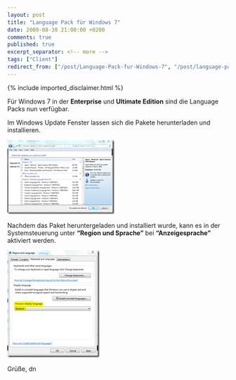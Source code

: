 ```yaml
---
layout: post
title: "Language Pack für Windows 7"
date: 2009-08-30 21:00:00 +0200
comments: true
published: true
excerpt_separator: <!-- more -->
tags: ["Client"]
redirect_from: ["/post/Language-Pack-fur-Windows-7", "/post/language-pack-fur-windows-7"]
---
```

<!-- more -->
{% include imported_disclaimer.html %}
<p>Für Windows 7 in der <strong>Enterprise</strong> und <strong>Ultimate Edition</strong> sind die Language Packs nun verfügbar.</p>  <p>Im Windows Update Fenster lassen sich die Pakete herunterladen und installieren.</p>  <p><a href="/assets/image_61.png" target="_blank"><img style="border-right-width: 0px; display: inline; border-top-width: 0px; border-bottom-width: 0px; border-left-width: 0px" title="image" border="0" alt="image" src="/assets/image_thumb_61.png" width="244" height="169" /></a> </p>  <p>Nachdem das Paket heruntergeladen und installiert wurde, kann es in der Systemsteuerung unter <strong>“Region und Sprache”</strong> bei <strong>“Anzeigesprache”</strong> aktiviert werden.</p>  <p><a href="/assets/image_62.png" target="_blank"><img style="border-right-width: 0px; display: inline; border-top-width: 0px; border-bottom-width: 0px; border-left-width: 0px" title="image" border="0" alt="image" src="/assets/image_thumb_62.png" width="210" height="244" /></a></p>  <p>Grüße, dn</p>
